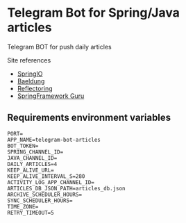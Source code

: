 # Telegram Bot for Spring/Java articles
Telegram BOT for push daily articles

Site references
* [SpringIO](https://spring.io/)
* [Baeldung](https://www.baeldung.com/)
* [Reflectoring](https://reflectoring.io/)
* [SpringFramework Guru](https://springframework.guru/)


## Requirements environment variables
``` env
PORT=
APP_NAME=telegram-bot-articles
BOT_TOKEN=
SPRING_CHANNEL_ID=
JAVA_CHANNEL_ID=
DAILY_ARTICLES=4
KEEP_ALIVE_URL=
KEEP_ALIVE_INTERVAL_S=280
ACTIVITY_LOG_APP_CHANNEL_ID=
ARTICLES_DB_JSON_PATH=articles_db.json
ARCHIVE_SCHEDULER_HOURS=
SYNC_SCHEDULER_HOURS=
TIME_ZONE=
RETRY_TIMEOUT=5
```
